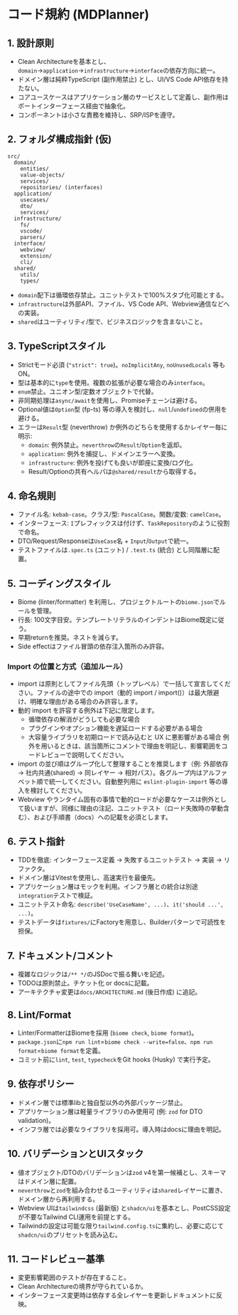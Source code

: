 # コード規約 (MDPlanner)

## 1. 設計原則
- Clean Architectureを基本とし、`domain`→`application`→`infrastructure`→`interface`の依存方向に統一。
- ドメイン層は純粋TypeScript (副作用禁止) とし、UI/VS Code API依存を持たない。
- コアユースケースはアプリケーション層のサービスとして定義し、副作用はポートインターフェース経由で抽象化。
- コンポーネントは小さな責務を維持し、SRP/ISPを遵守。

## 2. フォルダ構成指針 (仮)
```
src/
  domain/
    entities/
    value-objects/
    services/
    repositories/ (interfaces)
  application/
    usecases/
    dto/
    services/
  infrastructure/
    fs/
    vscode/
    parsers/
  interface/
    webview/
    extension/
    cli/
  shared/
    utils/
    types/
```
- `domain`配下は循環依存禁止。ユニットテストで100%スタブ化可能とする。
- `infrastructure`は外部API、ファイル、VS Code API、Webview通信などへの実装。
- `shared`はユーティリティ/型で、ビジネスロジックを含まないこと。

## 3. TypeScriptスタイル
- Strictモード必須 (`"strict": true`)。`noImplicitAny`, `noUnusedLocals` 等もON。
- 型は基本的に`type`を使用。複数の拡張が必要な場合のみ`interface`。
- `enum`禁止。ユニオン型/定数オブジェクトで代替。
- 非同期処理は`async/await`を使用し、Promiseチェーンは避ける。
- Optional値は`Option`型 (fp-ts) 等の導入を検討し、`null`/`undefined`の併用を避ける。
- エラーは`Result`型 (neverthrow) か例外のどちらを使用するかレイヤー毎に明示:
  - `domain`: 例外禁止。`neverthrow`の`Result`/`Option`を返却。
  - `application`: 例外を捕捉し、ドメインエラーへ変換。
  - `infrastructure`: 例外を投げても良いが即座に変換/ログ化。
  - Result/Optionの共有ヘルパは`@shared/result`から取得する。

## 4. 命名規則
- ファイル名: `kebab-case`。クラス/型: `PascalCase`。関数/変数: `camelCase`。
- インターフェース: `I`プレフィックスは付けず、`TaskRepository`のように役割で命名。
- DTO/Request/Responseは`UseCase`名 + `Input`/`Output`で統一。
- テストファイルは`.spec.ts` (ユニット) / `.test.ts` (統合) とし同階層に配置。

## 5. コーディングスタイル
- Biome (linter/formatter) を利用し、プロジェクトルートの`biome.json`でルールを管理。
- 行長: 100文字目安。テンプレートリテラルのインデントはBiome既定に従う。
- 早期returnを推奨。ネストを減らす。
- Side effectはファイル冒頭の依存注入箇所のみ許容。

### Import の位置と方式（追加ルール）
- import は原則としてファイル先頭（トップレベル）で一括して宣言してください。ファイルの途中での import（動的 import / import()）は最大限避け、明確な理由がある場合のみ許容します。
- 動的 import を許容する例外は下記に限定します。
  - 循環依存の解消がどうしても必要な場合
  - プラグインやオプション機能を遅延ロードする必要がある場合
  - 大容量ライブラリを初期ロードで読み込むと UX に悪影響がある場合
 例外を用いるときは、該当箇所にコメントで理由を明記し、影響範囲をコードレビューで説明してください。
- import の並び順はグループ化して整理することを推奨します（例: 外部依存 -> 社内共通(shared) -> 同レイヤー -> 相対パス）。各グループ内はアルファベット順で統一してください。自動整列用に `eslint-plugin-import` 等の導入を検討してください。
- Webview やランタイム固有の事情で動的ロードが必要なケースは例外として扱いますが、同様に理由の注記、ユニットテスト（ロード失敗時の挙動含む）、および手順書（docs）への記載を必須とします。

## 6. テスト指針
- TDDを徹底: インターフェース定義 → 失敗するユニットテスト → 実装 → リファクタ。
- ドメイン層はVitestを使用し、高速実行を最優先。
- アプリケーション層はモックを利用。インフラ層との統合は別途`integration`テストで検証。
- ユニットテスト命名: `describe('UseCaseName', ...)`、`it('should ...', ...)`。
- テストデータは`fixtures/`にFactoryを用意し、Builderパターンで可読性を担保。

## 7. ドキュメント/コメント
- 複雑なロジックは`/** */`のJSDocで振る舞いを記述。
- TODOは原則禁止。チケット化 or docsに記載。
- アーキテクチャ変更は`docs/ARCHITECTURE.md` (後日作成) に追記。

## 8. Lint/Format
- Linter/FormatterはBiomeを採用 (`biome check`, `biome format`)。
- `package.json`に`npm run lint`=`biome check --write=false`、`npm run format`=`biome format`を定義。
- コミット前に`lint`, `test`, `typecheck`をGit hooks (Husky) で実行予定。

## 9. 依存ポリシー
- ドメイン層では標準libと独自型以外の外部パッケージ禁止。
- アプリケーション層は軽量ライブラリのみ使用可 (例: `zod` for DTO validation)。
- インフラ層では必要なライブラリを採用可。導入時はdocsに理由を明記。

## 10. バリデーションとUIスタック
- 値オブジェクト/DTOのバリデーションは`zod` v4を第一候補とし、スキーマはドメイン層に配置。
- `neverthrow`と`zod`を組み合わせるユーティリティは`shared`レイヤーに置き、ドメイン層から再利用する。
- Webview UIは`tailwindcss` (最新版) と`shadcn/ui`を基本とし、PostCSS設定が不要なTailwind CLI運用を前提とする。
- Tailwindの設定は可能な限り`tailwind.config.ts`に集約し、必要に応じて`shadcn/ui`のプリセットを読み込む。

## 11. コードレビュー基準
- 変更影響範囲のテストが存在すること。
- Clean Architectureの境界が守られているか。
- インターフェース変更時は依存する全レイヤーを更新しドキュメントに反映。
